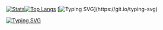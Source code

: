 [![Stats](https://github-stats-alpha.vercel.app/api/?username=Harren06&cc=000&tc=fff&ic=c71585&bc=0000 "Stats")](https://github.com/Harren06&cc=000&tc=fff&ic=c71585&bc=0000 "Stats")[![Top Langs](https://github-readme-stats.vercel.app/api/top-langs/?username=Harren06&theme=omni)](https://github.com/anuraghazra/github-readme-stats)
[![Typing SVG](https://readme-typing-svg.demolab.com?font=Fira+Code&size=25&pause=1000&color=C71585&width=435&lines=Fuck%2C+my+top+laungage+is+html.)](https://git.io/typing-svg)

[![Typing SVG](https://readme-typing-svg.demolab.com?font=Fira+Code&size=23&pause=1000&color=1596C7&width=435&lines=Also+I+have+brain+damage)](https://git.io/typing-svg)
